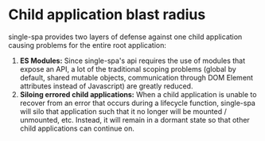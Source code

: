 # Child application blast radius

single-spa provides two layers of defense against one child application causing problems
for the entire root application:

1. **ES Modules:** Since single-spa's api requires the use of modules that expose an API, a
   lot of the traditional scoping problems (global by default, shared mutable objects, 
   communication through DOM Element attributes instead of Javascript) are greatly reduced.
1. **Siloing errored child applications:** When a child application is unable to recover
   from an error that occurs during a lifecycle function, single-spa will silo that application
   such that it no longer will be mounted / unmounted, etc. Instead, it will remain in a dormant
   state so that other child applications can continue on.
